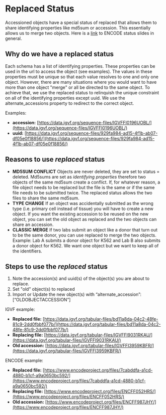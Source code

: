 # Replaced Status
Accessioned objects have a special status of replaced that allows them to share identifying properties like md5sum or accession.  This essentially allows us to merge two objects. Here is a [link](https://docs.google.com/presentation/d/1uMDHw0MQBb3mMxOWm88cSq6aRWbn2KpZyHHI5yQMQAE/edit?pli=1&slide=id.g7171591498_0_295#slide=id.g7171591498_0_295) to ENCODE status slides in general.

## Why do we have a replaced status
Each schema has a list of identifying properties. These properties can be used in the url to access the object (see examples).  The values in these properties must be unique so that each value resolves to one and only one object.  However, there are many situations where you would want to have more than one object "merge" or all be directed to the same object.  To achieve that, we use the replaced status to relinquish the unique constraint on all of the identifying properties except uuid.  We use the alternate_accessions property to redirect to the correct object.

Examples:
* **accession:** [https://data.igvf.org/sequence-files/IGVFFI0196UOBL/](https://data.igvf.org/sequence-files/IGVFFI0196UOBL/)
* **uuid:** [https://data.igvf.org/sequence-files/929fa984-ad15-4f1b-ab07-df05e0f18856/](https://data.igvf.org/sequence-files/929fa984-ad15-4f1b-ab07-df05e0f18856/)

## Reasons to use *replaced* status

* **MD5SUM CONFLICT** Objects are never deleted, they are set to status = deleted.  Md5sums are set as *identifying properties* therefore two objects of the same md5sum create a conflict.  If, for whatever reason, a file object needs to be replaced but the file is the same or if the same file needs to be submitted twice.  The replaced status allows the two files to share the same md5sum.
* **TYPE CHANGE** If an object was accidentally submitted as the wrong type (i.e. primary cell instead of tissue) you will have to create a new object.  If you want the existing accession to be reused on the new object, you can set the old object as replaced and the two objects can share an accession.
* **CLASSIC MERGE**  If two labs submit an object like a donor that turn out to be the same donor, you can use replaced to merge the two objects.  Example:  Lab A submits a donor object for K562 and Lab B also submits a donor object for K562.  We want one object but we want to keep all of the identifiers.

## Steps to use the *replaced* status

1. Note the accession(s) and uuid(s) of the object(s) you are about to replace.
2. Set "old" object(s) to replaced
3. Import or Update the new object(s) with “alternate_accession”:[“OLDOBJECTACCESSION”]

IGVF example:
* **Replaced file:** [https://data.igvf.org/tabular-files/bd11a8da-04c2-48fe-81c9-2dd0fbbf077b/](https://data.igvf.org/tabular-files/bd11a8da-04c2-48fe-81c9-2dd0fbbf077b/)
* **Replacing file:** [https://data.igvf.org/tabular-files/IGVFFI9031RKAU/](https://data.igvf.org/tabular-files/IGVFFI9031RKAU/)
* **Old accession:** [https://data.igvf.org/tabular-files/IGVFFI3959KBFR/](https://data.igvf.org/tabular-files/IGVFFI3959KBFR/)

ENCODE example:
* **Replaced file:** [https://www.encodeproject.org/files/7cabddfa-a1cd-4880-b1cf-a9a0650bc592/](https://www.encodeproject.org/files/7cabddfa-a1cd-4880-b1cf-a9a0650bc592/)
* **Replacing file:** [https://www.encodeproject.org/files/ENCFF052HRS/](https://www.encodeproject.org/files/ENCFF052HRS/)
* **Old accession:** [https://www.encodeproject.org/files/ENCFF987JHY/](https://www.encodeproject.org/files/ENCFF987JHY/)
